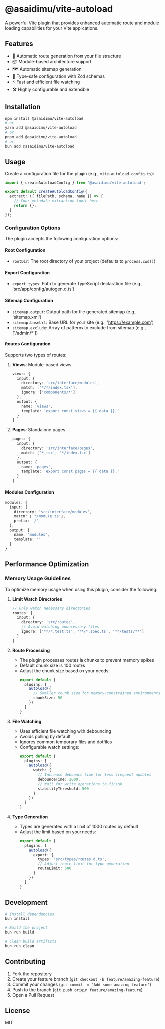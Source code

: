# @asaidimu/vite-autoload

A powerful Vite plugin that provides enhanced automatic route and module loading capabilities for your Vite applications.

## Features

- 🚀 Automatic route generation from your file structure
- 📦 Module-based architecture support
- 🗺️ Automatic sitemap generation
- 🔄 Type-safe configuration with Zod schemas
- ⚡ Fast and efficient file watching
- 🛠️ Highly configurable and extensible

## Installation

```bash
npm install @asaidimu/vite-autoload
# or
yarn add @asaidimu/vite-autoload
# or
pnpm add @asaidimu/vite-autoload
# or
bun add @asaidimu/vite-autoload
```

## Usage

Create a configuration file for the plugin (e.g., `vite-autoload.config.ts`):

```typescript
import { createAutoloadConfig } from '@asaidimu/vite-autoload';

export default createAutoloadConfig({
  extract: ({ filePath, schema, name }) => {
    // Your metadata extraction logic here
    return {};
  }
});
```

### Configuration Options

The plugin accepts the following configuration options:

#### Root Configuration
- `rootDir`: The root directory of your project (defaults to `process.cwd()`)

#### Export Configuration
- `export.types`: Path to generate TypeScript declaration file (e.g., 'src/app/config/autogen.d.ts')

#### Sitemap Configuration
- `sitemap.output`: Output path for the generated sitemap (e.g., 'sitemap.xml')
- `sitemap.baseUrl`: Base URL for your site (e.g., 'https://example.com')
- `sitemap.exclude`: Array of patterns to exclude from sitemap (e.g., ['/admin/*'])

#### Routes Configuration
Supports two types of routes:

1. **Views**: Module-based views
   ```typescript
   views: {
     input: {
       directory: 'src/interface/modules',
       match: ['*/*/index.tsx'],
       ignore: ['components/*']
     },
     output: {
       name: 'views',
       template: 'export const views = {{ data }};'
     }
   }
   ```

2. **Pages**: Standalone pages
   ```typescript
   pages: {
     input: {
       directory: 'src/interface/pages',
       match: ['*.tsx', '*/index.tsx']
     },
     output: {
       name: 'pages',
       template: 'export const pages = {{ data }};'
     }
   }
   ```

#### Modules Configuration
```typescript
modules: {
  input: {
    directory: 'src/interface/modules',
    match: ['*/module.ts'],
    prefix: '/'
  },
  output: {
    name: 'modules',
    template: ''
  }
}
```

## Performance Optimization

### Memory Usage Guidelines

To optimize memory usage when using this plugin, consider the following:

1. **Limit Watch Directories**
   ```typescript
   // Only watch necessary directories
   routes: {
     input: {
       directory: 'src/routes',
       // Avoid watching unnecessary files
       ignore: ['**/*.test.ts', '**/*.spec.ts', '**/tests/**']
     }
   }
   ```

2. **Route Processing**
   - The plugin processes routes in chunks to prevent memory spikes
   - Default chunk size is 100 routes
   - Adjust the chunk size based on your needs:
     ```typescript
     export default {
       plugins: [
         autoload({
           // Smaller chunk size for memory-constrained environments
           chunkSize: 50
         })
       ]
     }
     ```

3. **File Watching**
   - Uses efficient file watching with debouncing
   - Avoids polling by default
   - Ignores common temporary files and dotfiles
   - Configurable watch settings:
     ```typescript
     export default {
       plugins: [
         autoload({
           watch: {
             // Increase debounce time for less frequent updates
             debounceTime: 2000,
             // Wait for write operations to finish
             stabilityThreshold: 500
           }
         })
       ]
     }
     ```

4. **Type Generation**
   - Types are generated with a limit of 1000 routes by default
   - Adjust the limit based on your needs:
     ```typescript
     export default {
       plugins: [
         autoload({
           export: {
             types: 'src/types/routes.d.ts',
             // Adjust route limit for type generation
             routeLimit: 500
           }
         })
       ]
     }
     ```

## Development

```bash
# Install dependencies
bun install

# Build the project
bun run build

# Clean build artifacts
bun run clean
```

## Contributing

1. Fork the repository
2. Create your feature branch (`git checkout -b feature/amazing-feature`)
3. Commit your changes (`git commit -m 'Add some amazing feature'`)
4. Push to the branch (`git push origin feature/amazing-feature`)
5. Open a Pull Request

## License

MIT 

